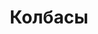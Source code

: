 ---
layout: products.pug

title: Колбасы
description: Колбасы

category: sausages
order: 4

hero: |
  ## Наша <br> продукция

  Мы делаем мясную продукцию с любовью.<br>
  Качество и надёжность для нас не пустой звук.
---